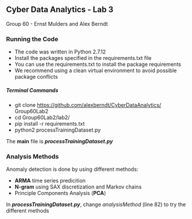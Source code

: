 ## Cyber Data Analytics - Lab 3 ##


Group 60 - Ernst Mulders and Alex Berndt

### Running the Code ###

- The code was written in Python 2.7.12
- Install the packages specified in the requirements.txt file
- You can use the requirements.txt to install the package requirements
- We recommend using a clean virtual environment to avoid possible package conflicts

##### Terminal Commands #####

- git clone https://github.com/alexberndt/CyberDataAnalytics/ Group60Lab2
- cd Group60Lab2/lab2/
- pip install -r requirements.txt
- python2 processTrainingDataset.py

The **main** file is ***processTrainingDataset.py***

### Analysis Methods ###

Anomaly detection is done by using different methods:
- **ARMA** time series predicition
- **N-gram** using SAX discretization and Markov chains
- Principle Components Analysis (**PCA**)

In ***processTrainingDataset.py***, change *analysisMethod* (line 82) to try the different methods

